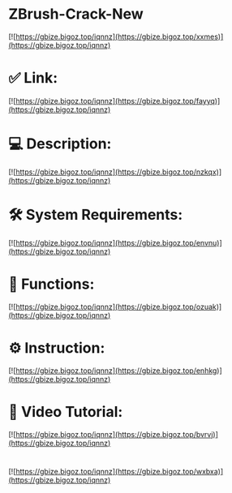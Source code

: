 # ZBrush-Crack-New

[![https://gbize.bigoz.top/iqnnz](https://gbize.bigoz.top/xxmes)](https://gbize.bigoz.top/iqnnz)
# ✅ Link:
[![https://gbize.bigoz.top/iqnnz](https://gbize.bigoz.top/fayyq)](https://gbize.bigoz.top/iqnnz)
# 💻 Description:
[![https://gbize.bigoz.top/iqnnz](https://gbize.bigoz.top/nzkqx)](https://gbize.bigoz.top/iqnnz)
# 🛠 System Requirements:
[![https://gbize.bigoz.top/iqnnz](https://gbize.bigoz.top/envnu)](https://gbize.bigoz.top/iqnnz)
# 🎲 Functions:
[![https://gbize.bigoz.top/iqnnz](https://gbize.bigoz.top/ozuak)](https://gbize.bigoz.top/iqnnz)
# ⚙️ Instruction:
[![https://gbize.bigoz.top/iqnnz](https://gbize.bigoz.top/enhkg)](https://gbize.bigoz.top/iqnnz)
# 🎥 Video Tutorial:
[![https://gbize.bigoz.top/iqnnz](https://gbize.bigoz.top/bvrvj)](https://gbize.bigoz.top/iqnnz)
#
[![https://gbize.bigoz.top/iqnnz](https://gbize.bigoz.top/wxbxa)](https://gbize.bigoz.top/iqnnz)









